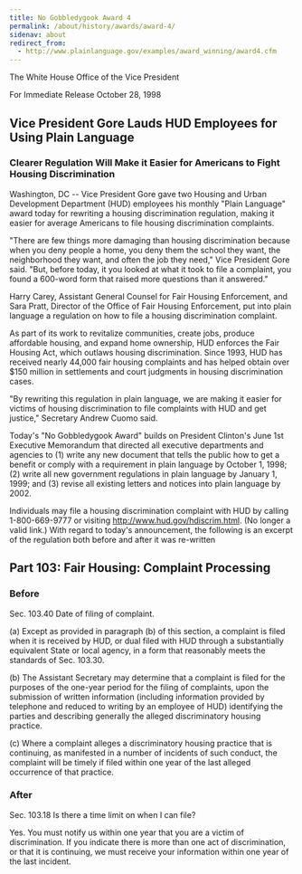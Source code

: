 ```yaml
---
title: No Gobbledygook Award 4
permalink: /about/history/awards/award-4/
sidenav: about
redirect_from:
  - http://www.plainlanguage.gov/examples/award_winning/award4.cfm
---
```


The White House
Office of the Vice President

For Immediate Release
October 28, 1998

## Vice President Gore Lauds HUD Employees for Using Plain Language

### Clearer Regulation Will Make it Easier for Americans to Fight Housing Discrimination

Washington, DC -- Vice President Gore gave two Housing and Urban Development Department (HUD) employees his monthly "Plain Language" award today for rewriting a housing discrimination regulation, making it easier for average Americans to file housing discrimination complaints.

"There are few things more damaging than housing discrimination because when you deny people a home, you deny them the school they want, the neighborhood they want, and often the job they need," Vice President Gore said. "But, before today, it you looked at what it took to file a complaint, you found a 600-word form that raised more questions than it answered."

Harry Carey, Assistant General Counsel for Fair Housing Enforcement, and Sara Pratt, Director of the Office of Fair Housing Enforcement, put into plain language a regulation on how to file a housing discrimination complaint.

As part of its work to revitalize communities, create jobs, produce affordable housing, and expand home ownership, HUD enforces the Fair Housing Act, which outlaws housing discrimination. Since 1993, HUD has received nearly 44,000 fair housing complaints and has helped obtain over $150 million in settlements and court judgments in housing discrimination cases.

"By rewriting this regulation in plain language, we are making it easier for victims of housing discrimination to file complaints with HUD and get justice," Secretary Andrew Cuomo said.

Today's "No Gobbledygook Award" builds on President Clinton's June 1st Executive Memorandum that directed all executive departments and agencies to (1) write any new document that tells the public how to get a benefit or comply with a requirement in plain language by October 1, 1998; (2) write all new government regulations in plain language by January 1, 1999; and (3) revise all existing letters and notices into plain language by 2002.

Individuals may file a housing discrimination complaint with HUD by calling 1-800-669-9777 or visiting <http://www.hud.gov/hdiscrim.html>. (No longer a valid link.) With regard to today's announcement, the following is an excerpt of the regulation both before and after it was re-written

## Part 103: Fair Housing: Complaint Processing

### Before

Sec. 103.40 Date of filing of complaint.

(a) Except as provided in paragraph (b) of this section, a complaint is filed when it is received by HUD, or dual filed with HUD through a substantially equivalent State or local agency, in a form that reasonably meets the standards of Sec. 103.30.

(b) The Assistant Secretary may determine that a complaint is filed for the purposes of the one-year period for the filing of complaints, upon the submission of written information (including information provided by telephone and reduced to writing by an employee of HUD) identifying the parties and describing generally the alleged discriminatory housing practice.

(c) Where a complaint alleges a discriminatory housing practice that is continuing, as manifested in a number of incidents of such conduct, the complaint will be timely if filed within one year of the last alleged occurrence of that practice.

### After

Sec. 103.18 Is there a time limit on when I can file?

Yes. You must notify us within one year that you are a victim of discrimination. If you indicate there is more than one act of discrimination, or that it is continuing, we must receive your information within one year of the last incident.
